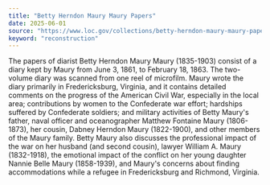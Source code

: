 ```yaml
---
title: "Betty Herndon Maury Maury Papers"
date: 2025-06-01
source: "https://www.loc.gov/collections/betty-herndon-maury-maury-papers/about-this-collection/"
keyword: "reconstruction"
---
```


The papers of diarist Betty Herndon Maury Maury (1835-1903) consist of a diary kept by Maury from June 3, 1861, to February 18, 1863. The two-volume diary was scanned from one reel of microfilm. Maury wrote the diary primarily in Fredericksburg, Virginia, and it contains detailed comments on the progress of the American Civil War, especially in the local area; contributions by women to the Confederate war effort; hardships suffered by Confederate soldiers; and military activities of Betty Maury's father, naval officer and oceanographer Matthew Fontaine Maury (1806-1873), her cousin, Dabney Herndon Maury (1822-1900), and other members of the Maury family. Betty Maury also discusses the professional impact of the war on her husband (and second cousin), lawyer William A. Maury (1832-1918), the emotional impact of the conflict on her young daughter Nannie Belle Maury (1858-1939), and Maury's concerns about finding accommodations while a refugee in Fredericksburg and Richmond, Virginia.